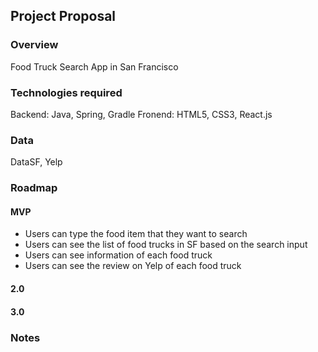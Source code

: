 ## Project Proposal

### Overview
Food Truck Search App in San Francisco

### Technologies required 
Backend: Java, Spring, Gradle
Fronend: HTML5, CSS3, React.js

### Data
DataSF, Yelp

### Roadmap

#### MVP
- Users can type the food item that they want to search
- Users can see the list of food trucks in SF based on the search input
- Users can see information of each food truck 
- Users can see the review on Yelp of each food truck

#### 2.0

#### 3.0

### Notes